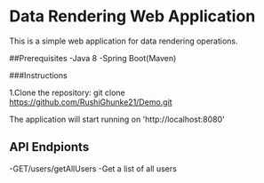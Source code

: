 # Data Rendering Web Application

This is a simple web application for data rendering operations.

##Prerequisites
-Java 8
-Spring Boot(Maven)

###Instructions

1.Clone the repository: git clone https://github.com/RushiGhunke21/Demo.git

The application will start running on 'http://localhost:8080'

## API Endpionts

-GET/users/getAllUsers -Get a list of all users

